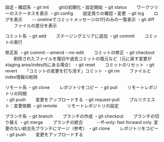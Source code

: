 設定・確認系
・git init
　　gitの初期化・設定開始
・git status
　　ワークツリーのステータスを表示
・git config 
　　設定周りの確認・変更
・git log
　　ログを表示
　　-- onelineでコミットメッセージの1行のみの一覧表示
・git diff
　　ファイルの差分を表示

コミット系
・git add
　　ステージングエリアに追加
・git commit 
　　コミットの実行

修正系
・git commit --amend --no-edit
　　コミットの修正
・git checkout
　　削除されたファイルを復旧や過去コミットの復元など（元に戻す変更がstaging area/index内にある場合）
・git reset
　　コミットのリセット
・git revert
　　「コミットの変更を打ち消す」コミット
・git rm
　　ファイルとindex情報の削除

リモート系
・git clone
　　レポジトリをコピー
・git pull
　　リモートレポジトリの同期	
・git push
　　変更をアップロードする
・git request-pull
　　プルリクエスト：変更依頼
・git remote
　　リモートレポジトリの設定

ブランチ系
・git branch
　　ブランチの作成
・git checkout
　　ブランチの切り替え
・git merge
　　ブランチの統合
　　　--ff-only: fast forward only. 変更のない統合先ブランチにマージ（参考）
・git clone
　　レポジトリをコピー
・git push
　　変更をアップロードする





